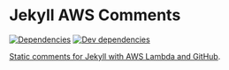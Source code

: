 # Jekyll AWS Comments

[![Dependencies](https://img.shields.io/david/ummels/jekyll-aws-comments.svg)](https://david-dm.org/ummels/jekyll-aws-comments)
[![Dev dependencies](https://img.shields.io/david/dev/ummels/jekyll-aws-comments.svg)](https://david-dm.org/ummels/jekyll-aws-comments#info=devDependencies)

[Static comments for Jekyll with AWS Lambda and GitHub](http://ummels.github.io/jekyll-aws-comments).
